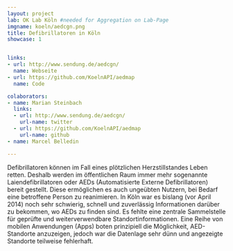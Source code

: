 ```yaml
---
layout: project
lab: OK Lab Köln #needed for Aggregation on Lab-Page
imgname: koeln/aedcgn.png
title: Defibrillatoren in Köln
showcase: 1


links: 
- url: http://www.sendung.de/aedcgn/
  name: Webseite
- url: https://github.com/KoelnAPI/aedmap
  name: Code

colaborators:
- name: Marian Steinbach
  links:
  - url: http://www.sendung.de/aedcgn/
    url-name: twitter
  - url: https://github.com/KoelnAPI/aedmap
    url-name: github
- name: Marcel Belledin

---
```

Defibrillatoren können im Fall eines plötzlichen Herzstillstandes Leben retten. Deshalb werden im öffentlichen Raum immer mehr sogenannte Laiendefibrillatoren oder AEDs (Automatisierte Externe Defibrillatoren) bereit gestellt. Diese ermöglichen es auch ungeübten Nutzern, bei Bedarf eine betroffene Person zu reanimieren.
In Köln war es bislang (vor April 2014) noch sehr schwierig, schnell und zuverlässig Informationen darüber zu bekommen, wo AEDs zu finden sind. Es fehlte eine zentrale Sammelstelle für geprüfte und weiterverwendbare Standortinformationen. Eine Reihe von mobilen Anwendungen (Apps) boten prinzipiell die Möglichkeit, AED-Standorte anzuzeigen, jedoch war die Datenlage sehr dünn und angezeigte Standorte teilweise fehlerhaft.